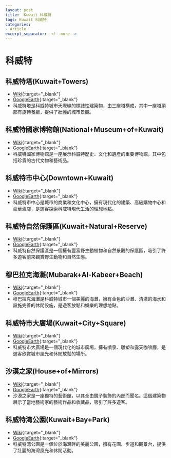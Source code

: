 ```yaml
---
layout: post
title:  Kuwait 科威特
tags: Kuwait 科威特 
categories:
- Article
excerpt_separator:  <!--more-->
---
```

# 科威特
## 科威特塔(Kuwait+Towers)
- [Wiki](https://zh.wikipedia.org/w/index.php?search=Kuwait+Towers "Wiki"){:target="_blank"} 
- [GoogleEarth](https://earth.google.com/web/search/Kuwait+Towers "GoogleEarth"){:target="_blank"} 
- 科威特塔是科威特城市天際線的標誌性建築物，由三座塔構成，其中一座塔頂部有旋轉餐廳，提供了壯麗的城市景觀。

## 科威特國家博物館(National+Museum+of+Kuwait)
- [Wiki](https://zh.wikipedia.org/w/index.php?search=National+Museum+of+Kuwait "Wiki"){:target="_blank"} 
- [GoogleEarth](https://earth.google.com/web/search/National+Museum+of+Kuwait "GoogleEarth"){:target="_blank"} 
- 科威特國家博物館是一座展示科威特歷史、文化和遺產的重要博物館，其中包括珍貴的古代文物和藝術品。

## 科威特市中心(Downtown+Kuwait)
- [Wiki](https://zh.wikipedia.org/w/index.php?search=Downtown+Kuwait "Wiki"){:target="_blank"} 
- [GoogleEarth](https://earth.google.com/web/search/Downtown+Kuwait "GoogleEarth"){:target="_blank"} 
- 科威特市中心是城市的商業和文化中心，擁有現代化的建築、高級購物中心和豪華酒店，是遊客探索科威特現代生活的理想地點。

## 科威特自然保護區(Kuwait+Natural+Reserve)
- [Wiki](https://zh.wikipedia.org/w/index.php?search=Kuwait+Natural+Reserve "Wiki"){:target="_blank"} 
- [GoogleEarth](https://earth.google.com/web/search/Kuwait+Natural+Reserve "GoogleEarth"){:target="_blank"} 
- 科威特自然保護區是一個擁有豐富野生動植物和自然景觀的保護區，吸引了許多遊客前來觀賞野生動物和自然生態。

## 穆巴拉克海灘(Mubarak+Al-Kabeer+Beach)
- [Wiki](https://zh.wikipedia.org/w/index.php?search=Mubarak+Al-Kabeer+Beach "Wiki"){:target="_blank"} 
- [GoogleEarth](https://earth.google.com/web/search/Mubarak+Al-Kabeer+Beach "GoogleEarth"){:target="_blank"} 
- 穆巴拉克海灘是科威特城市一個美麗的海灘，擁有金色的沙灘、清澈的海水和設施完善的休閒設施，是遊客放鬆和娛樂的理想地點。

## 科威特市大廣場(Kuwait+City+Square)
- [Wiki](https://zh.wikipedia.org/w/index.php?search=Kuwait+City+Square "Wiki"){:target="_blank"} 
- [GoogleEarth](https://earth.google.com/web/search/Kuwait+City+Square "GoogleEarth"){:target="_blank"} 
- 科威特市大廣場是一個現代化的城市廣場，擁有噴泉、雕塑和露天咖啡廳，是遊客欣賞城市風光和休閒放鬆的場所。

## 沙漠之家(House+of+Mirrors)
- [Wiki](https://zh.wikipedia.org/w/index.php?search=House+of+Mirrors "Wiki"){:target="_blank"} 
- [GoogleEarth](https://earth.google.com/web/search/House+of+Mirrors "GoogleEarth"){:target="_blank"} 
- 沙漠之家是一座獨特的藝術館，以其全由鏡子裝飾的內部而聞名。這個建築物展示了當地藝術家的藝術作品和收藏品，吸引了許多遊客。

## 科威特湾公園(Kuwait+Bay+Park)
- [Wiki](https://zh.wikipedia.org/w/index.php?search=Kuwait+Bay+Park "Wiki"){:target="_blank"} 
- [GoogleEarth](https://earth.google.com/web/search/Kuwait+Bay+Park "GoogleEarth"){:target="_blank"} 
- 科威特湾公園是一個位於海灣畔的美麗公園，擁有花園、步道和觀景台，提供了壯麗的海灣風光和休閒活動。

